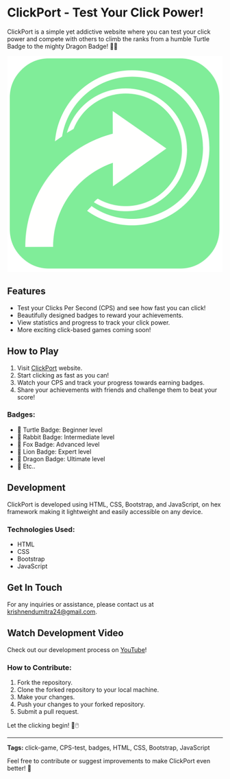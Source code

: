 # ClickPort - Test Your Click Power!

ClickPort is a simple yet addictive website where you can test your click power and compete with others to climb the ranks from a humble Turtle Badge to the mighty Dragon Badge! 🐢🐉

[![ClickPort Logo](./img/logo.png)](https://kidKrishkode.github.io/ClickPort.github.io)

## Features

- Test your Clicks Per Second (CPS) and see how fast you can click!
- Beautifully designed badges to reward your achievements.
- View statistics and progress to track your click power.
- More exciting click-based games coming soon!

## How to Play

1. Visit [ClickPort](https://kidKrishkode.github.io/ClickPort.github.io) website.
2. Start clicking as fast as you can!
3. Watch your CPS and track your progress towards earning badges.
4. Share your achievements with friends and challenge them to beat your score!

### Badges:
- 🐢 Turtle Badge: Beginner level
- 🐰 Rabbit Badge: Intermediate level
- 🦊 Fox Badge: Advanced level
- 🦁 Lion Badge: Expert level
- 🐲 Dragon Badge: Ultimate level
- 👑 Etc..

## Development

ClickPort is developed using HTML, CSS, Bootstrap, and JavaScript, on hex framework making it lightweight and easily accessible on any device. 

### Technologies Used:
- HTML
- CSS
- Bootstrap 
- JavaScript

## Get In Touch

For any inquiries or assistance, please contact us at [krishnendumitra24@gmail.com](mailto:krishnendumitra24@gmail.com).

## Watch Development Video

Check out our development process on [YouTube](https://youtube.com/@kidKrishkode)!

### How to Contribute:
1. Fork the repository.
2. Clone the forked repository to your local machine.
3. Make your changes.
4. Push your changes to your forked repository.
5. Submit a pull request.

Let the clicking begin! 💪🖱️

---

**Tags:** click-game, CPS-test, badges, HTML, CSS, Bootstrap, JavaScript

Feel free to contribute or suggest improvements to make ClickPort even better! 🚀
